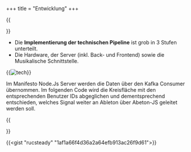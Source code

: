 +++
title = "Entwicklung"
+++

{{<section title="Entwicklung">}}

- Die **Implementierung der technischen Pipeline** ist grob in 3 Stufen unterteilt.
- Die Hardware, der Server (inkl. Back- und Frontend) sowie die Musikalische Schnittstelle.

{{<image src="man_technik.png" alt="tech" caption="">}}

Im Manifesto Node.Js Server werden die Daten über den Kafka Consumer übernommen. Im folgenden Code wird die Kreisfläche mit den entsprechenden Benutzer IDs abgeglichen und dementsprechend entschieden, welches Signal weiter an Ableton über Abeton-JS geleitet werden soll.

{{</section >}}

{{<gist "rucsteady" "1af1a66f4d36a2a64efb913ac26f9d61">}}
